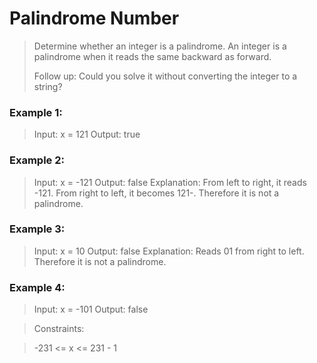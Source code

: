 # Palindrome Number
> Determine whether an integer is a palindrome. An integer is a palindrome when it reads the same backward as forward.
>
> Follow up: Could you solve it without converting the integer to a string?

 

### Example 1:

> Input: x = 121
> Output: true
### Example 2:

> Input: x = -121
> Output: false
> Explanation: From left to right, it reads -121. From right to left, it becomes 121-. Therefore it is not a palindrome.
### Example 3:

> Input: x = 10
> Output: false
> Explanation: Reads 01 from right to left. Therefore it is not a palindrome.
### Example 4:

> Input: x = -101
> Output: false
 

> Constraints:

> -231 <= x <= 231 - 1
